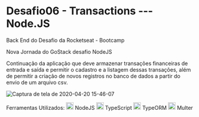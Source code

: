 # Desafio06 - Transactions ---Node.JS
Back End do Desafio da Rocketseat - Bootcamp

Nova Jornada do GoStack desafio NodeJS

Continuação da aplicação que deve armazenar transações financeiras de entrada e saída e permitir o cadastro e a listagem dessas transações, além de permitir a criação de novos registros no banco de dados a partir do envio de um arquivo csv.

![Captura de tela de 2020-04-20 15-46-07](https://user-images.githubusercontent.com/34069617/79788071-6a115600-831e-11ea-8680-2dde64948fb3.png)

Ferramentas Utilizados:
<img class="emoji" alt="heavy_check_mark" height="20" width="20" src="https://github.githubassets.com/images/icons/emoji/unicode/2728.png"> NodeJS
<img class="emoji" alt="heavy_check_mark" height="20" width="20" src="https://github.githubassets.com/images/icons/emoji/unicode/2728.png"> TypeScript
<img class="emoji" alt="heavy_check_mark" height="20" width="20" src="https://github.githubassets.com/images/icons/emoji/unicode/2728.png"> TypeORM
<img class="emoji" alt="heavy_check_mark" height="20" width="20" src="https://github.githubassets.com/images/icons/emoji/unicode/2728.png"> Multer



